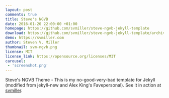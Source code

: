 ```yaml
---
layout: post
comments: true
title: Steve's NGVB
date: 2016-01-20 22:00:00 +01:00
homepage: https://github.com/svmiller/steve-ngvb-jekyll-template
download: https://github.com/svmiller/steve-ngvb-jekyll-template/archive/master.zip
demo: https://svmiller.com
author: Steven V. Miller
thumbnail: svm-ngvb.png
license: MIT
license_link: https://opensource.org/licenses/MIT
carousel:
 - 'screenshot.png'
---
```


Steve's NGVB Theme - This is my no-good-very-bad template for Jekyll (modified from jekyll-new and Alex King's Favepersonal). See it in action at [svmiller](https://svmiller.com).
